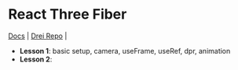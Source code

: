 # **React Three Fiber**
[Docs](https://r3f.docs.pmnd.rs/) | [Drei Repo](https://github.com/pmndrs/drei) |  

- **Lesson 1**: basic setup, camera, useFrame, useRef, dpr, animation
- **Lesson 2**: 


